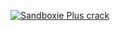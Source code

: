 [![Sandboxie Plus crack](https://readme-typing-svg.herokuapp.com?font=Fira+Code&weight=600&pause=1000&width=435&lines=Sandboxie+Plus+crack)](https://blog.thiqar.site)